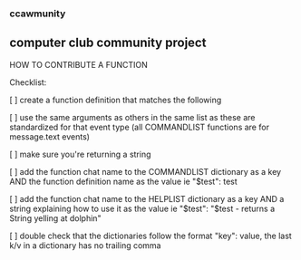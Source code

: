 ### ccawmunity
## computer club community project
HOW TO CONTRIBUTE A FUNCTION

Checklist:

[ ] create a function definition that matches the following

[ ] use the same arguments as others in the same list
    as these are standardized for that event type
    (all COMMANDLIST functions are for message.text events)

[ ] make sure you're returning a string

[ ] add the function chat name to the COMMANDLIST dictionary
    as a key AND the function definition name as the value
    ie "$test": test

[ ] add the function chat name to the HELPLIST dictionary as
    a key AND a string explaining how to use it as the value
    ie "$test": "$test - returns a String yelling at dolphin"

[ ] double check that the dictionaries follow the format
    "key": value, the last k/v in a dictionary has no trailing comma
